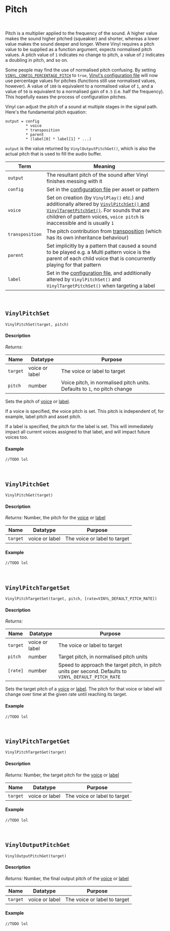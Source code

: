 # Pitch

&nbsp;

Pitch is a multiplier applied to the frequency of the sound. A higher value makes the sound higher pitched (squeakier) and shorter, whereas a lower value makes the sound deeper and longer. Where Vinyl requires a pitch value to be supplied as a function argument, expects normalised pitch values. A pitch value of `1` indicates no change to pitch, a value of `2` indicates a doubling in pitch, and so on.

Some people may find the use of normalised pitch confusing. By setting [`VINYL_CONFIG_PERCENTAGE_PITCH`](Config-Macros) to `true`, [Vinyl's configuration file](Config-File) will now use percentage values for pitches (functions still use normalised values, however). A value of `100` is equivalent to a normalised value of `1`, and a value of `50` is equivalent to a normalised gain of `0.5` (i.e. half the frequency). This hopefully eases the process of configuration pitches.

Vinyl can adjust the pitch of a sound at multiple stages in the signal path. Here's the fundamental pitch equation:

```
output = config
         * voice
         * transposition
         * parent
         * (label[0] * label[1] * ...)
```

`output` is the value returned by `VinylOutputPitchGet()`, which is also the actual pitch that is used to fill the audio buffer.

|Term           |Meaning                                                                                                                                                                                                                    |
|---------------|---------------------------------------------------------------------------------------------------------------------------------------------------------------------------------------------------------------------------|
|`output`       |The resultant pitch of the sound after Vinyl finishes messing with it                                                                                                                                                      |
|`config`       |Set in the [configuration file](Config-File) per asset or pattern                                                                                                                                                          |
|`voice`        |Set on creation (by `VinylPlay()` etc.) and additionally altered by [`VinylPitchSet()` and `VinylTargetPitchSet()`](Gain). For sounds that are children of pattern voices, `voice pitch` is inaccessible and is usually `1`|
|`transposition`|The pitch contribution from [transposition](Transposition) (which has its own inheritance behaviour)                                                                                                                       |
|`parent`       |Set implicitly by a pattern that caused a sound to be played e.g. a Multi pattern voice is the parent of each child voice that is concurrently playing for that pattern                                                    |
|`label`        |Set in the [configuration file](Config-File), and additionally altered by `VinylPitchSet()` and `VinylTargetPitchSet()` when targeting a label                                                                             |

&nbsp;

## `VinylPitchSet`

`VinylPitchSet(target, pitch)`

<!-- tabs:start -->

#### **Description**

*Returns:*

|Name    |Datatype      |Purpose                                                                 |
|--------|--------------|------------------------------------------------------------------------|
|`target`|voice or label|The voice or label to target                                            |
|`pitch` |number        |Voice pitch, in normalised pitch units. Defaults to `1`, no pitch change|

Sets the pitch of [voice](Voice) or [label](Label).

If a voice is specified, the voice pitch is set. This pitch is independent of, for example, label pitch and asset pitch.

If a label is specified, the pitch for the label is set. This will immediately impact all current voices assigned to that label, and will impact future voices too.

#### **Example**

```gml
//TODO lol
```

<!-- tabs:end -->

&nbsp;

## `VinylPitchGet`

`VinylPitchGet(target)`

<!-- tabs:start -->

#### **Description**

*Returns:* Number, the pitch for the [voice](Voice) or [label](Label)

|Name    |Datatype      |Purpose                     |
|--------|--------------|----------------------------|
|`target`|voice or label|The voice or label to target|

#### **Example**

```gml
//TODO lol
```

<!-- tabs:end -->

&nbsp;

## `VinylPitchTargetSet`

`VinylPitchTargetSet(target, pitch, [rate=VINYL_DEFAULT_PITCH_RATE])`

<!-- tabs:start -->

#### **Description**

*Returns:*

|Name    |Datatype      |Purpose                                                                                              |
|--------|--------------|-----------------------------------------------------------------------------------------------------|
|`target`|voice or label|The voice or label to target                                                                         |
|`pitch` |number        |Target pitch, in normalised pitch units                                                              |
|`[rate]`|number        |Speed to approach the target pitch, in pitch units per second. Defaults to `VINYL_DEFAULT_PITCH_RATE`|

Sets the target pitch of a [voice](Voice) or [label](Label). The pitch for that voice or label will change over time at the given rate until reaching its target.

#### **Example**

```gml
//TODO lol
```

<!-- tabs:end -->

&nbsp;

## `VinylPitchTargetGet`

`VinylPitchTargetGet(target)`

<!-- tabs:start -->

#### **Description**

*Returns:* Number, the target pitch for the [voice](Voice) or [label](Label)

|Name    |Datatype      |Purpose                     |
|--------|--------------|----------------------------|
|`target`|voice or label|The voice or label to target|

#### **Example**

```gml
//TODO lol
```

<!-- tabs:end -->

&nbsp;

## `VinylOutputPitchGet`

`VinylOutputPitchGet(target)`

<!-- tabs:start -->

#### **Description**

*Returns:* Number, the final output pitch of the [voice](Voice) or [label](Label)

|Name    |Datatype      |Purpose                     |
|--------|--------------|----------------------------|
|`target`|voice or label|The voice or label to target|

#### **Example**

```gml
//TODO lol
```

<!-- tabs:end -->